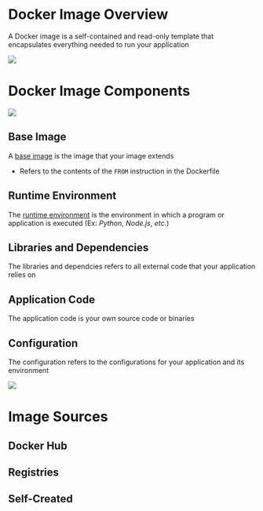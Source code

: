 # Docker Image Overview

A Docker image is a self-contained and read-only template that encapsulates everything needed to run your application

![](https://github.com/JonmarCorpuz/SecondBrain/blob/main/Assets/Whitespace.png)

# Docker Image Components

![](https://github.com/JonmarCorpuz/SecondBrain/blob/main/Assets/More%20Assets/Screenshot%202024-11-09%20102840.png)

## Base Image

A [base image](https://docs.docker.com/build/building/base-images/#:~:text=A%20base%20is%20the%20image,FROM%20instruction%20in%20the%20Dockerfile.&text=For%20most%20cases%2C%20you%20don,base%20image%20in%20your%20build.) is the image that your image extends

* Refers to the contents of the `FROM` instruction in the Dockerfile

## Runtime Environment

The [runtime environment](https://www.techopedia.com/definition/5466/runtime-environment-rte) is the environment in which a program or application is executed (Ex: *Python*, *Node.js*, *etc.*)

## Libraries and Dependencies

The libraries and dependcies refers to all external code that your application relies on

## Application Code

The application code is your own source code or binaries

## Configuration

The configuration refers to the configurations for your application and its environment

![](https://github.com/JonmarCorpuz/SecondBrain/blob/main/Assets/Whitespace.png)

# Image Sources

## Docker Hub

## Registries

## Self-Created

